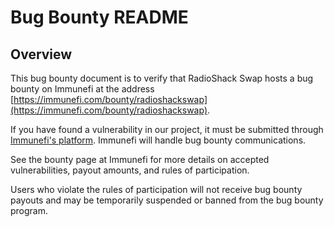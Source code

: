 # Bug Bounty README

## Overview

This bug bounty document is to verify that RadioShack Swap hosts a bug bounty on Immunefi at the address [https://immunefi.com/bounty/radioshackswap](https://immunefi.com/bounty/radioshackswap).

If you have found a vulnerability in our project, it must be submitted through [Immunefi's platform](https://immunefi.com/). Immunefi will handle bug bounty communications.

See the bounty page at Immunefi for more details on accepted vulnerabilities, payout amounts, and rules of participation.

Users who violate the rules of participation will not receive bug bounty payouts and may be temporarily suspended or banned from the bug bounty program.